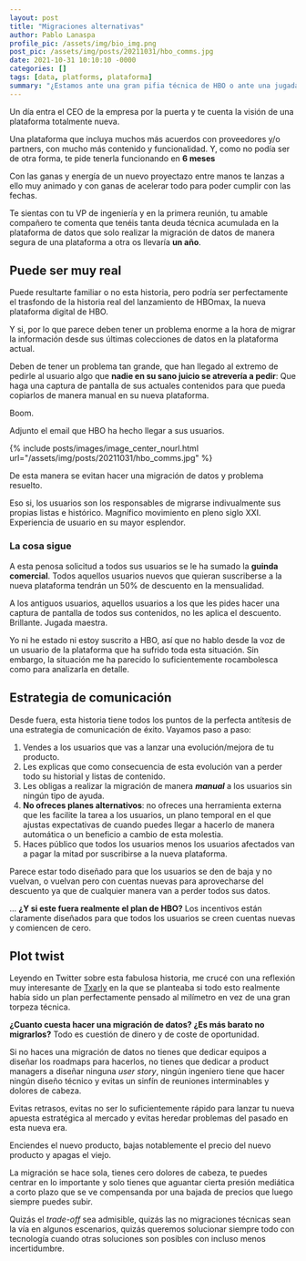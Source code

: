 ```yaml
---
layout: post
title: "Migraciones alternativas"
author: Pablo Lanaspa
profile_pic: /assets/img/bio_img.png
post_pic: /assets/img/posts/20211031/hbo_comms.jpg
date: 2021-10-31 10:10:10 -0000
categories: []
tags: [data, platforms, plataforma]
summary: "¿Estamos ante una gran pifia técnica de HBO o ante una jugada tecnológica inteligente?"
---
```


Un día entra el CEO de la empresa por la puerta y te cuenta la visión de una plataforma totalmente nueva. 

Una plataforma que incluya muchos más acuerdos con proveedores y/o partners, con mucho más contenido y funcionalidad. Y, como no podía ser de otra forma, te pide tenerla funcionando en **6 meses**

Con las ganas y energía de un nuevo proyectazo entre manos te lanzas a ello muy animado y con ganas de acelerar todo para poder cumplir con las fechas.

Te sientas con tu VP de ingeniería y en la primera reunión, tu amable compañero te comenta que tenéis tanta deuda técnica acumulada en la plataforma de datos que solo realizar la migración de datos de manera segura de una plataforma a otra os llevaría **un año**.

## Puede ser muy real

Puede resultarte familiar o no esta historia, pero podría ser perfectamente el trasfondo de la historia real del lanzamiento de HBOmax, la nueva plataforma digital de HBO.

Y si, por lo que parece deben tener un problema enorme a la hora de migrar la información desde sus últimas colecciones de datos en la plataforma actual. 

Deben de tener un problema tan grande, que han llegado al extremo de pedirle al usuario algo que **nadie en su sano juicio se atrevería a pedir**: Que haga una captura de pantalla de sus actuales contenidos para que pueda copiarlos de manera manual en su nueva plataforma.

Boom.

Adjunto el email que HBO ha hecho llegar a sus usuarios.

{% include posts/images/image_center_nourl.html url="/assets/img/posts/20211031/hbo_comms.jpg" %}

De esta manera se evitan hacer una migración de datos y problema resuelto. 

Eso si, los usuarios son los responsables de migrarse indivualmente sus propias listas e histórico. Magnífico movimiento en pleno siglo XXI. Experiencia de usuario en su mayor esplendor.

### La cosa sigue

A esta penosa solicitud a todos sus usuarios se le ha sumado la **guinda comercial**. Todos aquellos usuarios nuevos que quieran suscriberse a la nueva plataforma tendrán un 50% de descuento en la mensualidad. 

A los antiguos usuarios, aquellos usuarios a los que les pides hacer una captura de pantalla de todos sus contenidos, no les aplica el descuento. Brillante. Jugada maestra.

Yo ni he estado ni estoy suscrito a HBO, así que no hablo desde la voz de un usuario de la plataforma que ha sufrido toda esta situación. Sin embargo, la situación me ha parecido lo suficientemente rocambolesca como para analizarla en detalle.


## Estrategia de comunicación

Desde fuera, esta historia tiene todos los puntos de la perfecta antítesis de una estrategia de comunicación de éxito. Vayamos paso a paso:
1. Vendes a los usuarios que vas a lanzar una evolución/mejora de tu producto.
2. Les explicas que como consecuencia de esta evolución van a perder todo su historial y listas de contenido.
3. Les obligas a realizar la migración de manera ***manual*** a los usuarios sin ningún tipo de ayuda.
4. **No ofreces planes alternativos**: no ofreces una herramienta externa que les facilite la tarea a los usuarios, un plano temporal en el que ajustas expectativas de cuando puedes llegar a hacerlo de manera automática o un beneficio a cambio de esta molestia.
5. Haces público que todos los usuarios menos los usuarios afectados van a pagar la mitad por suscribirse a la nueva plataforma.

Parece estar todo diseñado para que los usuarios se den de baja y no vuelvan, o vuelvan pero con cuentas nuevas para aprovecharse del descuento ya que de cualquier manera van a perder todos sus datos.

... **¿Y si este fuera realmente el plan de HBO?** Los incentivos están claramente diseñados para que todos los usuarios se creen cuentas nuevas y comiencen de cero.

## Plot twist

Leyendo en Twitter sobre esta fabulosa historia, me crucé con una reflexión muy interesante de [Txarly](https://twitter.com/txarly) en la que se planteaba si todo esto realmente había sido un plan perfectamente pensado al milímetro en vez de una gran torpeza técnica.

**¿Cuanto cuesta hacer una migración de datos? ¿Es más barato no migrarlos?** Todo es cuestión de dinero y de coste de oportunidad.

Si no haces una migración de datos no tienes que dedicar equipos a diseñar los roadmaps para hacerlos, no tienes que dedicar a product managers a diseñar ninguna *user story*, ningún ingeniero tiene que hacer ningún diseño técnico y evitas un sinfín de reuniones interminables y dolores de cabeza.

Evitas retrasos, evitas no ser lo suficientemente rápido para lanzar tu nueva apuesta estratégica al mercado y evitas heredar problemas del pasado en esta nueva era.

Enciendes el nuevo producto, bajas notablemente el precio del nuevo producto y apagas el viejo.

La migración se hace sola, tienes cero dolores de cabeza, te puedes centrar en lo importante y solo tienes que aguantar cierta presión mediática a corto plazo que se ve compensanda por una bajada de precios que luego siempre puedes subir.

Quizás el *trade-off* sea admisible, quizás las no migraciones técnicas sean la vía en algunos escenarios, quizás queremos solucionar siempre todo con tecnología cuando otras soluciones son posibles con incluso menos incertidumbre.


